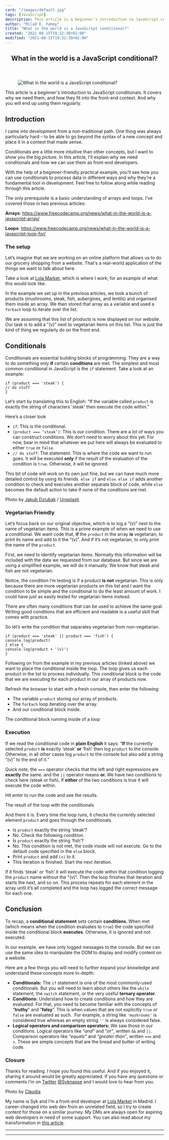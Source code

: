 ```yaml
---
card: "/images/default.jpg"
tags: [JavaScript]
description: This article is a beginner's introduction to JavaScript condi
author: "Milad E. Fahmy"
title: "What in the world is a JavaScript conditional?"
created: "2021-08-15T19:32:30+02:00"
modified: "2021-08-15T19:32:30+02:00"
---
```

<div class="site-wrapper">
<main id="site-main" class="site-main outer">
<div class="inner">
<article class="post-full post tag-javascript tag-conditionals tag-100daysofcode ">
<header class="post-full-header">
<h1 class="post-full-title">What in the world is a JavaScript conditional?</h1>
</header>
<figure class="post-full-image">
<picture>
<source media="(max-width: 700px)" sizes="1px" srcset="data:image/gif;base64,R0lGODlhAQABAIAAAAAAAP///yH5BAEAAAAALAAAAAABAAEAAAIBRAA7 1w">
<source media="(min-width: 701px)" sizes="(max-width: 800px) 400px,
(max-width: 1170px) 700px,
1400px" srcset="/news/content/images/size/w300/2019/09/scott-webb-GQD3Av_9A88-unsplash.jpg 300w,
/news/content/images/size/w600/2019/09/scott-webb-GQD3Av_9A88-unsplash.jpg 600w,
/news/content/images/size/w1000/2019/09/scott-webb-GQD3Av_9A88-unsplash.jpg 1000w,
/news/content/images/size/w2000/2019/09/scott-webb-GQD3Av_9A88-unsplash.jpg 2000w">
<img onerror="this.style.display='none'" src="/news/content/images/size/w2000/2019/09/scott-webb-GQD3Av_9A88-unsplash.jpg" alt="What in the world is a JavaScript conditional?">
</picture>
</figure>
<section class="post-full-content">
<div class="post-content">
<p>This article is a beginner's introduction to JavaScript conditionals. It covers why we need them, and how they fit into the front-end context. And why you will end up using them regularly.</p>
<h2 id="introduction">Introduction</h2>
<p>I came into development from a non-traditional path. One thing was always particularly hard – to be able to go beyond the syntax of a new concept and place it in a context that made sense.</p>
<p>Conditionals are a little more intuitive than other concepts, but I want to show you the big picture. In this article, I'll explain why we need conditionals and how we can use them as front-end developers.</p>
<p>With the help of a beginner-friendly practical example, you'll see how you can use conditionals to process data in different ways and why they're a fundamental tool in development. Feel free to follow along while reading through this article.</p>
<p>The only prerequisite is a basic understanding of arrays and loops. I've covered those in two previous articles: </p>
<p><strong>Arrays</strong>: <a href="/news/what-in-the-world-is-a-javascript-array/">https://www.freecodecamp.org/news/what-in-the-world-is-a-javascript-array/</a></p>
<p><strong>Loops</strong>: <a href="/news/what-in-the-world-is-a-javascript-loop-for/">https://www.freecodecamp.org/news/what-in-the-world-is-a-javascript-loop-for/</a><strong> </strong></p>
<h3 id="the-setup">The setup</h3>
<p>Let’s imagine that we are working on an online platform that allows us to do our grocery shopping from a website. That's a real-world application of the things we want to talk about here.</p>
<p>Take a look at <a href="https://lolamarket.com/tienda" rel="noopener">Lola Market</a>, which is where I work, for an example of what this would look like.</p>
<p>In the example we set up in the previous articles, we took a bunch of products (mushrooms, steak, fish, aubergines, and lentils) and organised them inside an array. We then stored that array as a variable and used a <code>forEach</code> loop to iterate over the list.</p>
<p>We are assuming that this list of products is now displayed on our website. Our task is to add a "(v)" next to vegetarian items on this list. This is just the kind of thing we regularly do on the front end.</p>
<h2 id="conditionals">Conditionals</h2>
<p>Conditionals are essential building blocks of programming. They are a way to do something only <strong>if</strong> certain <strong>conditions </strong>are met. The simplest and most common conditional in JavaScript is the <code>if</code> statement. Take a look at an example:</p>
<p>
</p><pre><code class="language-js">if (product === 'steak') {
// do stuff
}</code></pre>
<p>Let’s start by translating this to English: “If the variable called <code>product</code> is exactly the string of characters 'steak' then execute the code within.”</p>
<p>Here’s a closer look</p>
<ul>
<li><code>if</code>: This is the conditional.</li>
<li><code>(product === ‘steak’)</code>: This is our condition. There are a lot of ways you can construct conditions. We don’t need to worry about this yet. For now, bear in mind that whatever we put here will always be evaluated to either <code>true</code> or <code>false</code>.</li>
<li><code>// do stuff</code>: The statement. This is where the code we want to run goes. It will be executed <strong>only </strong>if the result of the evaluation of the condition is <code>true</code>. Otherwise, it will be ignored.</li>
</ul>
<p>This bit of code will work on its own just fine, but we can have much more detailed control by using its friends &nbsp;<code>else if</code> and <code>else</code>. <code>else if</code> adds another condition to check and executes another separate block of code, while <code>else</code> becomes the default action to take if none of the conditions are met.</p>
<figcaption>Photo by <a href="https://unsplash.com/@jckbck?utm_source=ghost&amp;utm_medium=referral&amp;utm_campaign=api-credit">Jakub Dziubak</a> / <a href="https://unsplash.com/?utm_source=ghost&amp;utm_medium=referral&amp;utm_campaign=api-credit">Unsplash</a></figcaption>
</figure>
<h3 id="vegetarian-friendly">Vegetarian Friendly</h3>
<p>Let’s focus back on our original objective, which is to log a “(v)” next to the name of vegetarian items. This is a prime example of when we need to use a conditional. We want code that, <strong>if</strong> the <code>product</code> in the array <strong>is</strong> vegetarian, to print its name and add to it the “(v)”. And if it’s not vegetarian, to only print the name of the <code>product</code>.</p>
<p>First, we need to identify vegetarian items. Normally this information will be included with the data we requested from our database. But since we are using a simplified example, we will do it manually. We know that steak and fish are not vegetarian.</p>
<p>Notice, the condition I’m testing is if a product <strong>is not</strong> vegetarian. This is only because there are more vegetarian products on this list and I want the condition to be simple and the conditional to do the least amount of work. I could have just as easily tested for vegetarian items instead.</p>
<p>There are often many conditions that can be used to achieve the same goal. Writing good conditions that are efficient and readable is a useful skill that comes with practice.</p>
<p>So let’s write the condition that separates vegetarian from non-vegetarian.</p><pre><code class="language-js">if (product === 'steak' || product === 'fish') {
console.log(product)
} else {
console.log(product + '(v)')
}</code></pre>
<p>Following on from the example in my previous articles (linked above) we want to place the conditional inside the loop. The loop gives us each product in the list to process individually. This conditional block is the code that we are executing for each product in our array of products now.</p>
<p>Refresh the browser to start with a fresh console, then enter the following:</p>
<ul>
<li>The variable <code>product</code> storing our array of products.</li>
<li>The <code>forEach</code> loop iterating over the array.</li>
<li>And our conditional block inside.</li>
</ul>
<figcaption>The conditional block running inside of a loop</figcaption>
</figure>
<h3 id="execution">Execution</h3>
<p>If we read the conditional code in <strong>plain English</strong> it says: “<strong>If</strong> the currently selected <code>product</code> <strong>is</strong> exactly ‘steak’ <strong>or</strong> ‘fish’ then log <code>product</code> to the console. Otherwise, in all other cases log <code>product</code> to the console but also add a string “(v)” to the end of it.”</p>
<p>Quick note, the <code>===</code> operator checks that the left and right expressions are <strong>exactly </strong>the same. and the <code>||</code> operator means <strong>or. </strong>We have two conditions to check here (steak or fish)<strong>. </strong>If <strong>either </strong>of the two conditions is true it will execute the code within.</p>
<p>Hit enter to run the code and see the results.</p>
<figcaption>The result of the loop with the conditionals</figcaption>
</figure>
<p>And there it is. Every time the loop runs, it checks the currently selected element <code>product</code> and goes through the conditionals.</p>
<ul>
<li>Is <code>product</code> exactly the string ‘steak’?</li>
<li>No. Check the following condition.</li>
<li>Is <code>product</code> exactly the string ‘fish’?</li>
<li>No. This condition is not met, the code inside will not execute. Go to the default code specified in the <code>else</code> block.</li>
<li>Print <code>product</code> and add <code>(v)</code> to it.</li>
<li>This iteration is finished. Start the next iteration.</li>
</ul>
<p>If it finds ‘steak’ or ‘fish’ it will execute the code within that condition logging the <code>product</code> name without the "(v)". Then the loop finishes that iteration and starts the next, and so on. This process repeats for each element in the array until it’s all completed and the loop has logged the correct message for each one.</p>
<h2 id="conclusion">Conclusion</h2>
<p>To recap, a <strong>conditional statement</strong> sets certain <strong>conditions. </strong>When met (which means when the condition evaluates to <code>true</code>) the code specified inside the conditional block <strong>executes</strong>. Otherwise, it is ignored and not executed.</p>
<p>In our example, we have only logged messages to the console. But we can use the same idea to manipulate the DOM to display and modify content on a website.</p>
<p>Here are a few things you will need to further expand your knowledge and understand these concepts more in-depth:</p>
<ul>
<li><strong>Conditionals:</strong> The <code>if</code> statement is one of the most commonly-used conditionals. But you will need to learn about others like the <code>while</code> statement, the <code>switch</code> statement, or the very useful <strong>ternary operator</strong>.</li>
<li><strong>Conditions:</strong> Understand how to create conditions and how they are evaluated. For that, you need to become familiar with the concepts of “<strong>truthy</strong>” and “<strong>falsy</strong>”. This is when values that are not explicitly <code>true</code> or <code>false</code> are evaluated as such. &nbsp;For example, a string like <code>'mushrooms'</code> is considered true whereas an empty string <code>''</code> is always considered false.</li>
<li><strong>Logical operators and comparison operators:</strong> We saw those in our conditions. Logical operators like “<em>and”</em> and “<em>or”</em>, written <code>&amp;&amp;</code> and <code>||</code>. Comparison operators like <em>“equals”</em> and <em>“greater than”</em>, written <code>===</code> and <code>&gt;</code>. These are simple concepts that are the bread and butter of writing code.</li>
</ul>
<h3 id="closure">Closure</h3>
<p>Thanks for reading. I hope you found this useful. And if you enjoyed it, sharing it around would be greatly appreciated. If you have any questions or comments I’m on <a href="https://twitter.com/Syknapse" rel="noopener">Twitter</a> <a href="https://twitter.com/Syknapse" rel="noopener">@Syknapse</a> and I would love to hear from you.</p>
<figcaption>Photo by <a href="https://twitter.com/__Santaella">Claudia</a></figcaption>
</figure>
<p>My name is Syk and I’m a front-end developer at <a href="https://twitter.com/Tech_LolaMarket" rel="noopener">Lola Market</a> in Madrid. I career-changed into web dev from an unrelated field, so I try to create content for those on a similar journey. My DMs are always open for aspiring web developers in need of some support. You can also read about my transformation in <a href="/news/how-i-switched-careers-and-got-a-developer-job-in-10-months-a-true-story-b8895e855a8b/">this article</a>.</p>
</div>
<hr>
<hr>
</section>
</article>
</div>
</main>
</div>
<!-- Google Tag Manager (noscript) -->
<!-- End Google Tag Manager (noscript) -->
